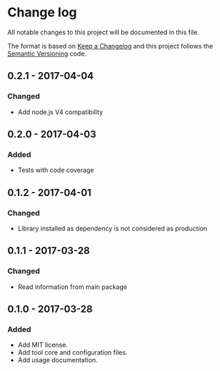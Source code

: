 # Change log
All notable changes to this project will be documented in this file.

The format is based on [Keep a Changelog](http://keepachangelog.com) and this project follows the [Semantic Versioning](http://semver.org) code.

## 0.2.1 - 2017-04-04
### Changed
- Add node.js V4 compatibility

## 0.2.0 - 2017-04-03
### Added
- Tests with code coverage

## 0.1.2 - 2017-04-01
### Changed
- Library installed as dependency is not considered as production

## 0.1.1 - 2017-03-28
### Changed
- Read information from main package

## 0.1.0 - 2017-03-28
### Added
- Add MIT license.
- Add tool core and configuration files.
- Add usage documentation.
